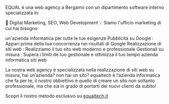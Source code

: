 EQUAL è una web agency a Bergamo con un dipartimento software interno specializzata in:

🎯 Digital Marketing, SEO, Web Development
💡 Siamo l'ufficio marketing di cui hai bisogno

un'azienda informatica per tutte le tue esigenze
Pubblicità su Google : Appari prima della tua concorrenza nei risultati di Google
Realizzazione di siti web : Realizziamo il tuo sito web moderno e professionale
Gestionali su misura : Supera i limiti de tuo gestionale e ottimizza il tuo tempo
azienda informatica siti web

La nostra web agency è specializzata nella realizzazione di siti web su misura, hai un’azienda? non hai un sito? equaltech è l’azienda informatica che fa per te, 
il nostro obbiettivo è quello di creare un sito non soltanto professionale, ma che sia in grado di portarti dei nuovi clienti da subito!

Scopri il nostro metodo esclusivo su <a href="https://www.equaltech.it">equaltech.it</a>
